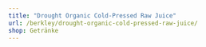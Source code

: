 ```yaml
---
title: "Drought Organic Cold-Pressed Raw Juice"
url: /berkley/drought-organic-cold-pressed-raw-juice/
shop: Getränke
---
```

